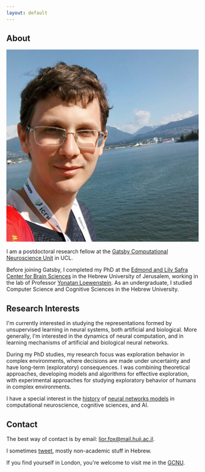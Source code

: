 ```yaml
---
layout: default
---
```


## About

<img class="profile-picture" src="avatarsquare.jpg">

I am a postdoctoral research fellow at the [Gatsby Computational Neuroscience Unit](https://www.ucl.ac.uk/gatsby/) in UCL.

Before joining Gatsby, I completed my PhD at the [Edmond and Lily Safra Center for Brain Sciences](https://elsc.huji.ac.il/) in the Hebrew University of Jerusalem, working in the lab of Professor [Yonatan Loewenstein](https://loewenstein.huji.ac.il/). As an undergraduate, I studied Computer Science and Cognitive Sciences in the Hebrew University.

## Research Interests
I'm currently interested in studying the representations formed by unsupervised learning in neural systems, both artificial and biological. More generally, I'm interested in the dynamics of neural computation, and in learning mechanisms of artificial and biological neural networks.

During my PhD studies, my research focus was exploration behavior in complex environments, where decisions are made under uncertainty and have long-term (exploratory) consequences. I was combining theoretical approaches, developing models and algorithms for effective exploration, with experimental approaches for studying exploratory behavior of humans in complex environments.

I have a special interest in the [history](https://liorfox.substack.com) of [neural networks models](history) in computational neuroscience, cognitive sciences, and AI.

## Contact
The best way of contact is by email: [lior.fox@mail.huji.ac.il](mailto:lior.fox@mail.huji.ac.il). 

I sometimes [tweet](https://twitter.com/__lfx), mostly non-academic stuff in Hebrew.

If you find yourself in London, you're welcome to visit me in the [GCNU](https://maps.app.goo.gl/78yJoUnorA6SRQE7A).